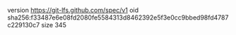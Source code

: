 version https://git-lfs.github.com/spec/v1
oid sha256:f33487e6e08fd2080fe5584313d8462392e5f3e0cc9bbed98fd4787c229130c7
size 345
